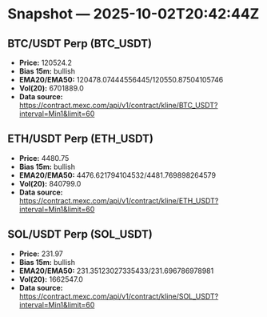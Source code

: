# Snapshot — 2025-10-02T20:42:44Z

## BTC/USDT Perp (BTC_USDT)
- **Price:** 120524.2
- **Bias 15m:** bullish
- **EMA20/EMA50:** 120478.07444556445/120550.87504105746
- **Vol(20):** 6701889.0
- **Data source:** https://contract.mexc.com/api/v1/contract/kline/BTC_USDT?interval=Min1&limit=60

## ETH/USDT Perp (ETH_USDT)
- **Price:** 4480.75
- **Bias 15m:** bullish
- **EMA20/EMA50:** 4476.621794104532/4481.769898264579
- **Vol(20):** 840799.0
- **Data source:** https://contract.mexc.com/api/v1/contract/kline/ETH_USDT?interval=Min1&limit=60

## SOL/USDT Perp (SOL_USDT)
- **Price:** 231.97
- **Bias 15m:** bullish
- **EMA20/EMA50:** 231.35123027335433/231.696786978981
- **Vol(20):** 1662547.0
- **Data source:** https://contract.mexc.com/api/v1/contract/kline/SOL_USDT?interval=Min1&limit=60
